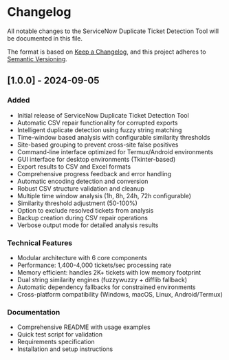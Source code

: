 # Changelog

All notable changes to the ServiceNow Duplicate Ticket Detection Tool will be documented in this file.

The format is based on [Keep a Changelog](https://keepachangelog.com/en/1.0.0/),
and this project adheres to [Semantic Versioning](https://semver.org/spec/v2.0.0.html).

## [1.0.0] - 2024-09-05

### Added
- Initial release of ServiceNow Duplicate Ticket Detection Tool
- Automatic CSV repair functionality for corrupted exports
- Intelligent duplicate detection using fuzzy string matching
- Time-window based analysis with configurable similarity thresholds
- Site-based grouping to prevent cross-site false positives
- Command-line interface optimized for Termux/Android environments
- GUI interface for desktop environments (Tkinter-based)
- Export results to CSV and Excel formats
- Comprehensive progress feedback and error handling
- Automatic encoding detection and conversion
- Robust CSV structure validation and cleanup
- Multiple time window analysis (1h, 8h, 24h, 72h configurable)
- Similarity threshold adjustment (50-100%)
- Option to exclude resolved tickets from analysis
- Backup creation during CSV repair operations
- Verbose output mode for detailed analysis results

### Technical Features
- Modular architecture with 6 core components
- Performance: 1,400-4,000 tickets/sec processing rate  
- Memory efficient: handles 2K+ tickets with low memory footprint
- Dual string similarity engines (fuzzywuzzy + difflib fallback)
- Automatic dependency fallbacks for constrained environments
- Cross-platform compatibility (Windows, macOS, Linux, Android/Termux)

### Documentation
- Comprehensive README with usage examples
- Quick test script for validation
- Requirements specification
- Installation and setup instructions
